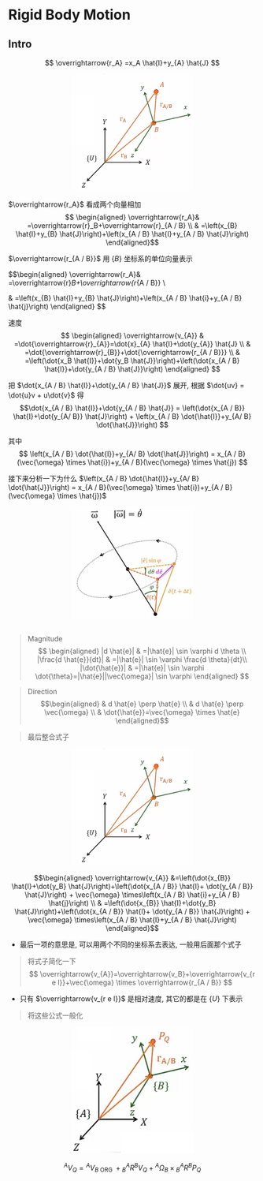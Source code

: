 &emsp;
# Rigid Body Motion
## Intro
$$
\overrightarrow{r_A} =x_A \hat{I}+y_{A} \hat{J} 
$$

<div align=center>
 <img src="imgs/5.2-1.png" width=250>
</div>

$\overrightarrow{r_A}$ 看成两个向量相加
$$ \begin{aligned}
\overrightarrow{r_A}& =\overrightarrow{r}_B+\overrightarrow{r}_{A / B} \\
& =\left(x_{B} \hat{I}+y_{B} \hat{J}\right)+\left(x_{A / B} \hat{I}+y_{A / B} \hat{J}\right) \end{aligned}$$

$\overrightarrow{r_{A / B}}$ 用 $\{B\}$ 坐标系的单位向量表示

$$\begin{aligned}
\overrightarrow{r_A}& =\overrightarrow{r}_B+\overrightarrow{r_{A / B}} \\

& =\left(x_{B} \hat{I}+y_{B} \hat{J}\right)+\left(x_{A / B} \hat{i}+y_{A / B} \hat{j}\right)
\end{aligned}
$$

速度
$$
\begin{aligned}
\overrightarrow{v_{A}} & =\dot{\overrightarrow{r}_{A}}=\dot{x}_{A} \hat{I}+\dot{y_{A}} \hat{J} \\
& =\dot{\overrightarrow{r}_{B}}+\dot{\overrightarrow{r_{A / B}}} \\
& =\left(\dot{x_B \hat{I}}+\dot{y_B \hat{J}}\right)+\left(\dot{x_{A / B} \hat{I}}+\dot{y_{A / B} \hat{J}}\right)
\end{aligned}
$$

把 $\dot{x_{A / B} \hat{I}}+\dot{y_{A / B} \hat{J}}$ 展开, 根据 $\dot{uv} = \dot{u}v + u\dot{v}$ 得
$$\dot{x_{A / B} \hat{I}}+\dot{y_{A / B} \hat{J}} =
\left(\dot{x_{A / B}} \hat{I}+\dot{y_{A/ B}} \hat{J}\right) +
\left(x_{A / B} \dot{\hat{I}}+y_{A/ B} \dot{\hat{J}}\right) 
$$

其中
$$
\left(x_{A / B} \dot{\hat{I}}+y_{A/ B} \dot{\hat{J}}\right) =
x_{A / B}(\vec{\omega} \times \hat{i})+y_{A / B}(\vec{\omega} \times \hat{j})
$$

接下来分析一下为什么 $\left(x_{A / B} \dot{\hat{I}}+y_{A/ B} \dot{\hat{J}}\right) =
x_{A / B}(\vec{\omega} \times \hat{i})+y_{A / B}(\vec{\omega} \times \hat{j})$

<div align=center>
 <img src="imgs/5.2-2.png" width=250>
</div>
&emsp;

>Magnitude
$$
\begin{aligned}
|d \hat{e}| & =|\hat{e}| \sin \varphi d \theta \\
|\frac{d \hat{e}}{dt}| & =|\hat{e}| \sin \varphi \frac{d \theta}{dt}\\
|\dot{\hat{e}}| & =|\hat{e}| \sin \varphi \dot{\theta}=|\hat{e}||\vec{\omega}| \sin \varphi
\end{aligned}
$$

>Direction
$$\begin{aligned}
& d \hat{e} \perp \hat{e} \\
& d \hat{e} \perp \vec{\omega} \\
& \dot{\hat{e}}=\vec{\omega} \times \hat{e}
\end{aligned}$$

>最后整合式子

<div align=center>
 <img src="imgs/5.2-1.png" width=250>
</div>

$$\begin{aligned}
\overrightarrow{v_{A}} &=\left(\dot{x_{B}} \hat{I}+\dot{y_B} \hat{J}\right)+\left(\dot{x_{A / B}} \hat{l}+ \dot{y_{A / B}} \hat{J}\right) + \vec{\omega} \times\left(x_{A / B} \hat{i}+y_{A / B} \hat{j}\right) \\
& =\left(\dot{x_{B}} \hat{I}+\dot{y_B} \hat{J}\right)+\left(\dot{x_{A / B}} \hat{l}+ \dot{y_{A / B}} \hat{J}\right) + \vec{\omega} \times\left(x_{A / B} \hat{I}+y_{A / B} \hat{J}\right)
\end{aligned}$$
- 最后一项的意思是, 可以用两个不同的坐标系去表达, 一般用后面那个式子

>将式子简化一下
$$
\overrightarrow{v_{A}}=\overrightarrow{v_B}+\overrightarrow{v_{r e l}}+\vec{\omega} \times \overrightarrow{r_{A / B}}
$$
- 只有 $\overrightarrow{v_{r e l}}$ 是相对速度, 其它的都是在 $\{U\}$ 下表示

>将这些公式一般化
<div align=center>
 <img src="imgs/5.2-3.png" width=250>
</div>

$$
{ }^A V_Q={ }^A V_{B \text { ORG }}+{ }_B^A R{ }^B V_Q+{ }^A \Omega_B \times{ }_B^A R{ }^B P_Q
$$

